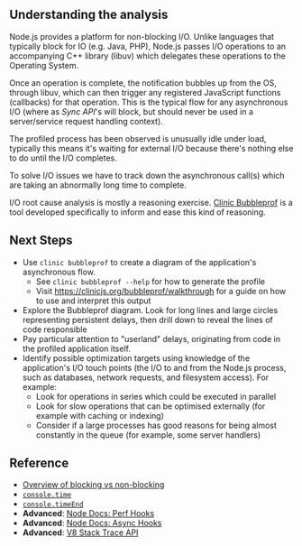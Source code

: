 ## Understanding the analysis

Node.js provides a platform for non-blocking I/O.
Unlike languages that typically block for IO (e.g. Java, PHP), Node.js passes I/O operations
to an accompanying C++ library (libuv) which delegates these operations to the Operating System.

Once an operation is complete, the notification bubbles up from the OS, through libuv, which can then
trigger any registered JavaScript functions (callbacks) for that operation. This is the typical
flow for any asynchronous I/O (where as *Sync API*'s will block, but should never be used in a
server/service request handling context).

The profiled process has been observed is unusually idle under load, typically this means
it's waiting for external I/O because there's nothing else to do until the I/O completes.

To solve I/O issues we have to track down the asynchronous call(s) which are taking an
abnormally long time to complete.

I/O root cause analysis is mostly a reasoning exercise. [Clinic Bubbleprof](https://clinicjs.org/bubbleprof) is a tool developed specifically to inform and ease this kind of reasoning.

## Next Steps
- Use `clinic bubbleprof` to create a diagram of the application's asynchronous flow.
  - See `clinic bubbleprof --help` for how to generate the profile
  - Visit https://clinicjs.org/bubbleprof/walkthrough for a guide on how to use and interpret this output
- Explore the Bubbleprof diagram. Look for long lines and large circles representing persistent delays, then drill down to reveal the lines of code responsible
- Pay particular attention to "userland" delays, originating from code in the profiled application itself.
- Identify possible optimization targets using knowledge of the application's I/O touch points (the I/O to and from the Node.js process, such as databases, network requests, and filesystem access). For example:
  - Look for operations in series which could be executed in parallel
  - Look for slow operations that can be optimised externally (for example with caching or indexing)
  - Consider if a large processes has good reasons for being almost constantly in the queue (for example, some server handlers)

## Reference

* [Overview of blocking vs non-blocking](https://nodejs.org/en/docs/guides/blocking-vs-non-blocking/)
* [`console.time`](https://developer.mozilla.org/en-US/docs/Web/API/Console/time)
* [`console.timeEnd`](https://developer.mozilla.org/en-US/docs/Web/API/Console/timeEnd)
* **Advanced**: [Node Docs: Perf Hooks](https://nodejs.org/api/perf_hooks.html)
* **Advanced**: [Node Docs: Async Hooks](https://nodejs.org/dist/latest-v8.x/docs/api/async_hooks.html)
* **Advanced**: [V8 Stack Trace API](https://github.com/v8/v8/wiki/Stack-Trace-API)
